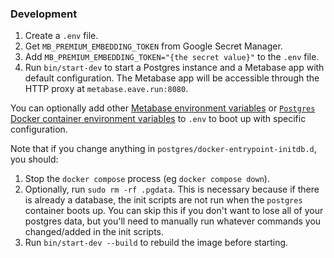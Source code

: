 ### Development

1. Create a `.env` file.
1. Get `MB_PREMIUM_EMBEDDING_TOKEN` from Google Secret Manager.
1. Add `MB_PREMIUM_EMBEDDING_TOKEN="{the secret value}"` to the `.env` file.
1. Run `bin/start-dev` to start a Postgres instance and a Metabase app with default configuration. The Metabase app will be accessible through the HTTP proxy at `metabase.eave.run:8080`.

You can optionally add other [Metabase environment variables](https://www.metabase.com/docs/latest/configuring-metabase/environment-variables) or [`Postgres` Docker container environment variables](https://hub.docker.com/_/postgres) to `.env` to boot up with specific configuration.

Note that if you change anything in `postgres/docker-entrypoint-initdb.d`, you should:

1. Stop the `docker compose` process (eg `docker compose down`).
1. Optionally, run `sudo rm -rf .pgdata`. This is necessary because if there is already a database, the init scripts are not run when the `postgres` container boots up. You can skip this if you don't want to lose all of your postgres data, but you'll need to manually run whatever commands you changed/added in the init scripts.
1. Run `bin/start-dev --build` to rebuild the image before starting.

